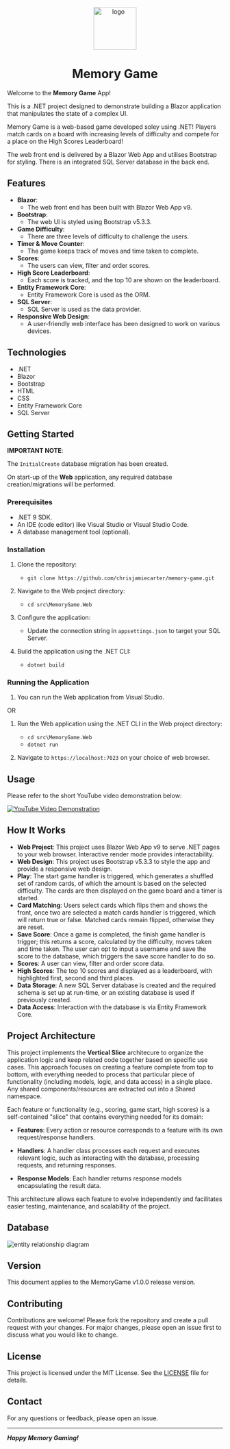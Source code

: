 <div align="center">
    <img src="./_resources/memory-game-logo.png" alt="logo" width="100px" />
    <h1>Memory Game</h1>
</div>

Welcome to the **Memory Game** App!

This is a .NET project designed to demonstrate building a Blazor application that manipulates the state of a complex UI.

Memory Game is a web-based game developed soley using .NET!
Players match cards on a board with increasing levels of difficulty and compete for a place on the High Scores Leaderboard!

The web front end is delivered by a Blazor Web App and utilises Bootstrap for styling.
There is an integrated SQL Server database in the back end.

## Features

- **Blazor**:
  - The web front end has been built with Blazor Web App v9.
- **Bootstrap**:
  - The web UI is styled using Bootstrap v5.3.3.
- **Game Difficulty**:
  - There are three levels of difficulty to challenge the users.
- **Timer & Move Counter**:
  - The game keeps track of moves and time taken to complete.
- **Scores**:
  - The users can view, filter and order scores.
- **High Score Leaderboard**:
  - Each score is tracked, and the top 10 are shown on the leaderboard.
- **Entity Framework Core**:
  - Entity Framework Core is used as the ORM.
- **SQL Server**:
  - SQL Server is used as the data provider.
- **Responsive Web Design**:
  - A user-friendly web interface has been designed to work on various devices.
  
## Technologies

- .NET
- Blazor
- Bootstrap
- HTML
- CSS
- Entity Framework Core
- SQL Server

## Getting Started

**IMPORTANT NOTE**:

The `InitialCreate` database migration has been created.

On start-up of the **Web** application, any required database creation/migrations will be performed.

### Prerequisites

- .NET 9 SDK.
- An IDE (code editor) like Visual Studio or Visual Studio Code.
- A database management tool (optional).

### Installation

1. Clone the repository:

   - `git clone https://github.com/chrisjamiecarter/memory-game.git`

2. Navigate to the Web project directory:

   - `cd src\MemoryGame.Web`
	
3. Configure the application:

	- Update the connection string in `appsettings.json` to target your SQL Server.
	
4. Build the application using the .NET CLI:

   - `dotnet build`

### Running the Application

1. You can run the Web application from Visual Studio.

OR

1. Run the Web application using the .NET CLI in the Web project directory:

   - `cd src\MemoryGame.Web`
   - `dotnet run`

2. Navigate to `https://localhost:7023` on your choice of web browser.

## Usage

Please refer to the short YouTube video demonstration below:

[![YouTube Video Demonstration](./_resources/memory-game-home.png)](https://www.youtube.com/watch?v=nTUK4IxPiTw "Memory Game Showcase")

## How It Works

- **Web Project**: This project uses Blazor Web App v9 to serve .NET pages to your web browser. Interactive render mode provides interactability.
- **Web Design**: This project uses Bootstrap v5.3.3 to style the app and provide a responsive web design.
- **Play**: The start game handler is triggered, which generates a shuffled set of random cards, of which the amount is based on the selected difficulty. The cards are then displayed on the game board and a timer is started.
- **Card Matching**: Users select cards which flips them and shows the front, once two are selected a match cards handler is triggered, which will return true or false. Matched cards remain flipped, otherwise they are reset.
- **Save Score**: Once a game is completed, the finish game handler is trigger; this returns a score, calculated by the difficulty, moves taken and time taken. The user can opt to input a username and save the score to the database, which triggers the save score handler to do so.
- **Scores**: A user can view, filter and order score data.
- **High Scores**: The top 10 scores and displayed as a leaderboard, with highlighted first, second and third places.
- **Data Storage**: A new SQL Server database is created and the required schema is set up at run-time, or an existing database is used if previously created.
- **Data Access**: Interaction with the database is via Entity Framework Core.

## Project Architecture

This project implements the **Vertical Slice** architecure to organize the application logic and keep related code together based on specific use cases.
This approach focuses on creating a feature complete from top to bottom, with everything needed to process that particular piece of functionality (including models, logic, and data access) in a single place.
Any shared components/resources are extracted out into a Shared namespace.

Each feature or functionality (e.g., scoring, game start, high scores) is a self-contained "slice" that contains everything needed for its domain:

- **Features**: Every action or resource corresponds to a feature with its own request/response handlers.

- **Handlers**: A handler class processes each request and executes relevant logic, such as interacting with the database, processing requests, and returning responses.

- **Response Models**: Each handler returns response models encapsulating the result data.

This architecture allows each feature to evolve independently and facilitates easier testing, maintenance, and scalability of the project.

## Database

![entity relationship diagram](./_resources/entity-relationship-diagram.png)

## Version

This document applies to the MemoryGame v1.0.0 release version.

## Contributing

Contributions are welcome! Please fork the repository and create a pull request with your changes. For major changes, please open an issue first to discuss what you would like to change.

## License

This project is licensed under the MIT License. See the [LICENSE](./LICENSE) file for details.

## Contact

For any questions or feedback, please open an issue.

---

**_Happy Memory Gaming!_**
